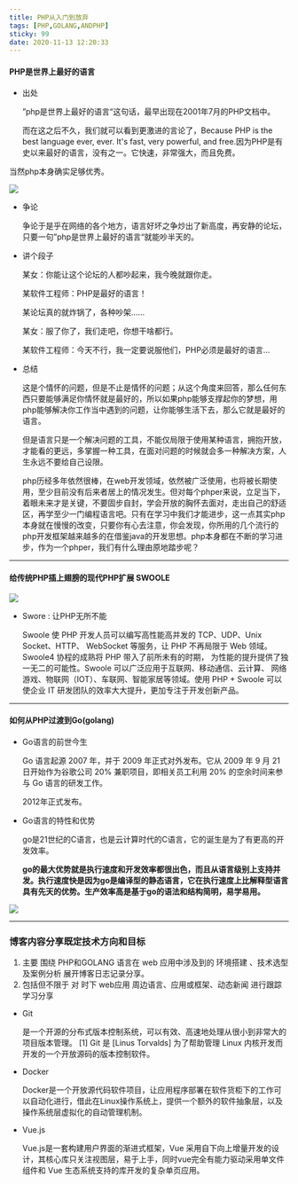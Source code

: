 ```yaml
---
title: PHP从入门到放弃
tags: [PHP,GOLANG,ANDPHP]
sticky: 99
date: 2020-11-13 12:20:33
---
```


#### PHP是世界上最好的语言

* 出处

  ”php是世界上最好的语言“这句话，最早出现在2001年7月的PHP文档中。

  而在这之后不久，我们就可以看到更激进的言论了，Because PHP is the best language ever, ever. It's fast, very powerful, and free.因为PHP是有史以来最好的语言，没有之一。它快速，非常强大，而且免费。

当然php本身确实足够优秀。

![](/img/post/2020-11-13/php.jpg)

* 争论

  争论于是乎在网络的各个地方，语言好坏之争炒出了新高度，再安静的论坛，只要一句”php是世界上最好的语言“就能吵半天的。

* 讲个段子

  某女：你能让这个论坛的人都吵起来，我今晚就跟你走。

  某软件工程师：PHP是最好的语言！

  某论坛真的就炸锅了，各种吵架……

  某女：服了你了，我们走吧，你想干啥都行。

  某软件工程师：今天不行，我一定要说服他们，PHP必须是最好的语言…

* 总结

  这是个情怀的问题，但是不止是情怀的问题；从这个角度来回答，那么任何东西只要能够满足你情怀就是最好的，所以如果php能够支撑起你的梦想，用php能够解决你工作当中遇到的问题，让你能够生活下去，那么它就是最好的语言。

  但是语言只是一个解决问题的工具，不能仅局限于使用某种语言，拥抱开放，才能看的更远，多掌握一种工具，在面对问题的时候就会多一种解决方案，人生永远不要给自己设限。

  php历经多年依然很棒，在web开发领域，依然被广泛使用，也将被长期使用，至少目前没有后来者居上的情况发生。但对每个phper来说，立足当下，着眼未来才是关键，不要固步自封，学会开放的胸怀去面对，走出自己的舒适区，再学至少一门编程语言吧。只有在学习中我们才能进步，这一点其实php本身就在慢慢的改变，只要你有心去注意，你会发现，你所用的几个流行的php开发框架越来越多的在借鉴java的开发思想。php本身都在不断的学习进步，作为一个phper，我们有什么理由原地踏步呢？

  

---

#### 给传统PHP插上翅膀的现代PHP扩展 SWOOLE

![](/img/post/2020-11-13/swoole.jpg)

* Swore : 让PHP无所不能

  Swoole 使 PHP 开发人员可以编写高性能高并发的 TCP、UDP、Unix Socket、HTTP、 WebSocket 等服务，让 PHP 不再局限于 Web 领域。Swoole4 协程的成熟将 PHP 带入了前所未有的时期， 为性能的提升提供了独一无二的可能性。Swoole 可以广泛应用于互联网、移动通信、云计算、 网络游戏、物联网（IOT）、车联网、智能家居等领域。使用 PHP + Swoole 可以使企业 IT 研发团队的效率大大提升，更加专注于开发创新产品。

---

#### 如何从PHP过渡到Go(golang)

* Go语言的前世今生

  Go 语言起源 2007 年，并于 2009 年正式对外发布。它从 2009 年 9 月 21 日开始作为谷歌公司 20% 兼职项目，即相关员工利用 20% 的空余时间来参与 Go 语言的研发工作。

  2012年正式发布。

* Go语言的特性和优势

  go是21世纪的C语言，也是云计算时代的C语言，它的诞生是为了有更高的开发效率。

  **go的最大优势就是执行速度和开发效率都很出色，而且从语言级别上支持并发。执行速度快是因为go是编译型的静态语言，它在执行速度上比解释型语言具有先天的优势。生产效率高是基于go的语法和结构简明，易学易用。**

![](/img/post/2020-11-13/golang.jpg)



---

### 博客内容分享既定技术方向和目标

1. 主要 围绕 PHP和GOLANG 语言在 web 应用中涉及到的 环境搭建 、技术选型及案例分析 展开博客日志记录分享。
2. 包括但不限于 对 时下 web应用 周边语言、应用或框架、动态新闻 进行跟踪学习分享

* Git

  是一个开源的分布式版本控制系统，可以有效、高速地处理从很小到非常大的项目版本管理。 [1] Git 是 [Linus Torvalds] 为了帮助管理 Linux 内核开发而开发的一个开放源码的版本控制软件。

* Docker

  Docker是一个开放源代码软件项目，让应用程序部署在软件货柜下的工作可以自动化进行，借此在Linux操作系统上，提供一个额外的软件抽象层，以及操作系统层虚拟化的自动管理机制。

* Vue.js

  Vue.js是一套构建用户界面的渐进式框架，Vue 采用自下向上增量开发的设计，其核心库只关注视图层，易于上手，同时vue完全有能力驱动采用单文件组件和 Vue 生态系统支持的库开发的复杂单页应用。





